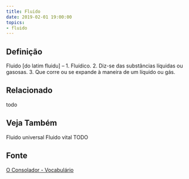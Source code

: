 ```yaml
---
title: Fluido
date: 2019-02-01 19:00:00
topics:
- fluido
---
```


## Definição
Fluido [do latim fluidu] – 1. Fluídico. 2. Diz-se das substâncias líquidas ou
gasosas. 3. Que corre ou se expande à maneira de um líquido ou gás.

## Relacionado
todo

## Veja Também
Fluido universal
Fluido vital
TODO

## Fonte
[O Consolador - Vocabulário](http://www.oconsolador.com.br/linkfixo/vocabulario/principal.html)


